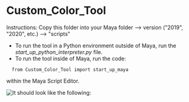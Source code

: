 # Custom_Color_Tool

Instructions: 
  Copy this folder into your Maya folder --> version ("2019", "2020", etc.) --> "scripts"
  
  - To run the tool in a Python environment outside of Maya, run the *start_up_python_interpreter.py* file.
  - To run the tool inside of Maya, run the code:
```
  from Custom_Color_Tool import start_up_maya
```
  within the Maya Script Editor.

![It should look like the following:](../../images/tool_example.png)
